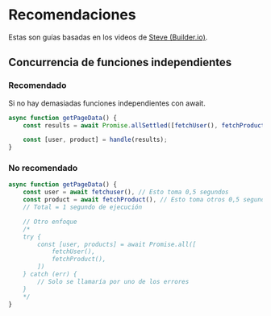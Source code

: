 # Recomendaciones

Estas son guías basadas en los videos de [Steve (Builder.io)](https://www.youtube.com/@Steve8708/videos).

## Concurrencia de funciones independientes

### Recomendado

Si no hay demasiadas funciones independientes con await.

```javascript
async function getPageData() {
    const results = await Promise.allSettled([fetchUser(), fetchProduct()]);

    const [user, product] = handle(results);
}
```

### No recomendado

```javascript
async function getPageData() {
	const user = await fetchuser(), // Esto toma 0,5 segundos
	const product = await fetchProduct(), // Esto toma otros 0,5 segundos
	// Total = 1 segundo de ejecución

	// Otro enfoque
	/*
	try {
		const [user, products] = await Promise.all([
			fetchUser(),
			fetchProduct(),
		])
	} catch (err) {
		// Solo se llamaría por uno de los errores
	}
	*/
}
```

